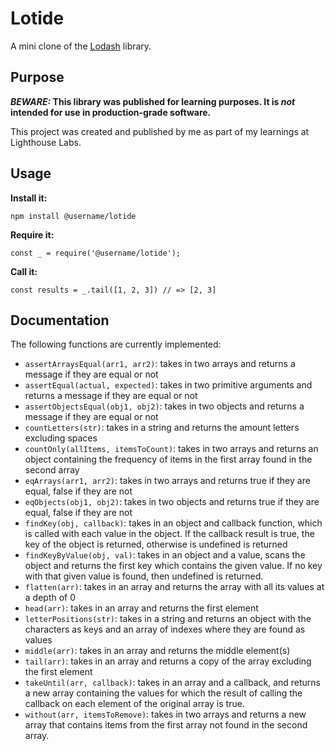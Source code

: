 # Lotide

A mini clone of the [Lodash](https://lodash.com) library.

## Purpose

**_BEWARE:_ This library was published for learning purposes. It is _not_ intended for use in production-grade software.**

This project was created and published by me as part of my learnings at Lighthouse Labs.

## Usage

**Install it:**

`npm install @username/lotide`

**Require it:**

`const _ = require('@username/lotide');`

**Call it:**

`const results = _.tail([1, 2, 3]) // => [2, 3]`

## Documentation

The following functions are currently implemented:

- `assertArraysEqual(arr1, arr2)`: takes in two arrays and returns a message if they are equal or not
- `assertEqual(actual, expected)`: takes in two primitive arguments and returns a message if they are equal or not
- `assertObjectsEqual(obj1, obj2)`: takes in two objects and returns a message if they are equal or not
- `countLetters(str)`: takes in a string and returns the amount letters excluding spaces
- `countOnly(allItems, itemsToCount)`: takes in two arrays and returns an object containing the frequency of items in the first array found in the second array
- `eqArrays(arr1, arr2)`: takes in two arrays and returns true if they are equal, false if they are not
- `eqObjects(obj1, obj2)`: takes in two objects and returns true if they are equal, false if they are not
- `findKey(obj, callback)`: takes in an object and callback function, which is called with each value in the object. If the callback result is true, the key of the object is returned, otherwise is undefined is returned
- `findKeyByValue(obj, val)`: takes in an object and a value, scans the object and returns the first key which contains the given value. If no key with that given value is found, then undefined is returned.
- `flatten(arr)`: takes in an array and returns the array with all its values at a depth of 0
- `head(arr)`: takes in an array and returns the first element
- `letterPositions(str)`: takes in a string and returns an object with the characters as keys and an array of indexes where they are found as values
- `middle(arr)`: takes in an array and returns the middle element(s)
- `tail(arr)`: takes in an array and returns a copy of the array excluding the first element
- `takeUntil(arr, callback)`: takes in an array and a callback, and returns a new array containing the values for which the result of calling the callback on each element of the original array is true.
- `without(arr, itemsToRemove)`: takes in two arrays and returns a new array that contains items from the first array not found in the second array.
